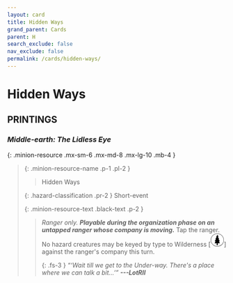 ```yaml
---
layout: card
title: Hidden Ways
grand_parent: Cards
parent: H
search_exclude: false
nav_exclude: false
permalink: /cards/hidden-ways/
---
```


# Hidden Ways


## PRINTINGS


### _Middle-earth: The Lidless Eye_

{: .minion-resource .mx-sm-6 .mx-md-8 .mx-lg-10 .mb-4 }
> {: .minion-resource-name .p-1 .pl-2 }
> > <div class="hazard-mp"></div>
> > <div class="card-name">Hidden Ways</div>
>
> {: .hazard-classification .pr-2 }
> Short-event
>
> {: .minion-resource-text .black-text .p-2 }
> > _Ranger only._ ***Playable during the organization phase on an untapped ranger whose company is moving.*** Tap the ranger. No hazard creatures may be keyed by type to Wilderness <nobr>[<img src="/assets/images/wilderness.svg">]</nobr> against the ranger's company this turn. 
> > 
> > {: .fs-3 } 
> > _“‘Wait till we get to the Under-way. There's a place where we can talk a bit...’”_ ***---&#65279;LotRII*** 
> 
